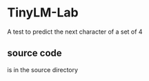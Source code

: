 # TinyLM-Lab

A test to predict the next character of a set of 4

## source code

is in the source directory
